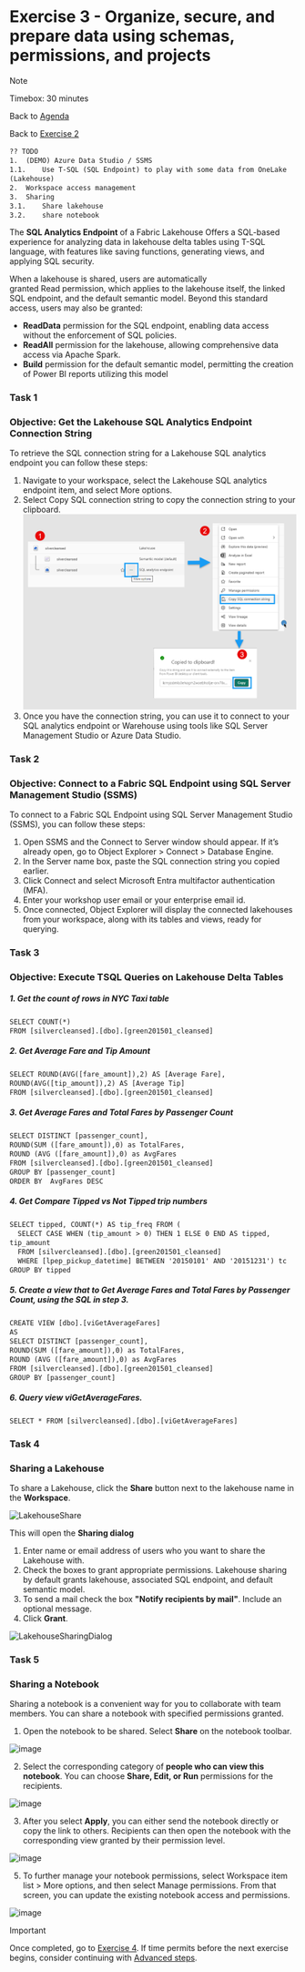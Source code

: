 # Exercise 3 - Organize, secure, and prepare data using schemas, permissions, and projects

> [!NOTE]
> Timebox: 30 minutes
> 
> Back to [Agenda](./../README.md#agenda)
> 
> Back to [Exercise 2](./../exercise-2/exercise-2.md)

```
?? TODO
1.	(DEMO) Azure Data Studio / SSMS
1.1.	Use T-SQL (SQL Endpoint) to play with some data from OneLake (Lakehouse)
2.	Workspace access management
3.	Sharing
3.1.	Share lakehouse
3.2.	share notebook
```

The **SQL Analytics Endpoint** of a Fabric Lakehouse Offers a SQL-based experience for analyzing data in lakehouse delta tables using T-SQL language, with features like saving functions, generating views, and applying SQL security.

When a lakehouse is shared, users are automatically granted Read permission, which applies to the lakehouse itself, the linked SQL endpoint, and the default semantic model. Beyond this standard access, users may also be granted:

-   **ReadData** permission for the SQL endpoint, enabling data access without the enforcement of SQL policies.
-   **ReadAll** permission for the lakehouse, allowing comprehensive data access via Apache Spark.
-   **Build** permission for the default semantic model, permitting the creation of Power BI reports utilizing this model
  

### Task 1
### Objective: Get the Lakehouse SQL Analytics Endpoint Connection String 

To retrieve the SQL connection string for a Lakehouse SQL analytics endpoint you can follow these steps:

1. Navigate to your workspace, select the Lakehouse SQL analytics endpoint item, and select More options.
2. Select Copy SQL connection string to copy the connection string to your clipboard.
![CopyConnection](../media/3/CopyConnectionString.png)
3. Once you have the connection string, you can use it to connect to your SQL analytics endpoint or Warehouse using tools like SQL Server Management Studio or Azure Data Studio.
### Task 2
### Objective: Connect to a Fabric SQL Endpoint using SQL Server Management Studio (SSMS)

To connect to a Fabric SQL Endpoint using SQL Server Management Studio (SSMS), you can follow these steps:

1. Open SSMS and the Connect to Server window should appear. If it’s already open, go to Object Explorer > Connect > Database Engine.
2. In the Server name box, paste the SQL connection string you copied earlier.
3. Click Connect and select Microsoft Entra multifactor authentication (MFA).
4. Enter your workshop user email or your enterprise email id.
5. Once connected, Object Explorer will display the connected lakehouses from your workspace, along with its tables and views, ready for querying.

### Task 3
### Objective: Execute TSQL Queries on Lakehouse Delta Tables

##### 1. Get the count of rows in NYC Taxi table
```
SELECT COUNT(*)
FROM [silvercleansed].[dbo].[green201501_cleansed]
```
##### 2. Get Average Fare and Tip Amount
```
SELECT ROUND(AVG([fare_amount]),2) AS [Average Fare], 
ROUND(AVG([tip_amount]),2) AS [Average Tip] 
FROM [silvercleansed].[dbo].[green201501_cleansed]
```

##### 3. Get Average Fares and Total Fares by Passenger Count
```
SELECT DISTINCT [passenger_count], 
ROUND(SUM ([fare_amount]),0) as TotalFares,
ROUND (AVG ([fare_amount]),0) as AvgFares
FROM [silvercleansed].[dbo].[green201501_cleansed]
GROUP BY [passenger_count]
ORDER BY  AvgFares DESC
```
##### 4. Get Compare Tipped vs Not Tipped trip numbers
```
SELECT tipped, COUNT(*) AS tip_freq FROM (
  SELECT CASE WHEN (tip_amount > 0) THEN 1 ELSE 0 END AS tipped, tip_amount
  FROM [silvercleansed].[dbo].[green201501_cleansed]
  WHERE [lpep_pickup_datetime] BETWEEN '20150101' AND '20151231') tc
GROUP BY tipped
```
##### 5. Create a view that to Get Average Fares and Total Fares by Passenger Count, using the SQL in step 3.
```
CREATE VIEW [dbo].[viGetAverageFares]
AS 
SELECT DISTINCT [passenger_count], 
ROUND(SUM ([fare_amount]),0) as TotalFares,
ROUND (AVG ([fare_amount]),0) as AvgFares
FROM [silvercleansed].[dbo].[green201501_cleansed]
GROUP BY [passenger_count]
```

##### 6. Query view viGetAverageFares.
```
SELECT * FROM [silvercleansed].[dbo].[viGetAverageFares]
```
### Task 4
### Sharing a Lakehouse

To share a Lakehouse, click the <b>Share</b> button next to the lakehouse name in the <b>Workspace</b>. 

![LakehouseShare](https://github.com/ekote/Build-Your-First-End-to-End-Lakehouse-Solution/assets/63069887/f33d4f80-d24e-4804-b81f-ea4fd2f3188d)

This will open the <b>Sharing dialog</b>
1. Enter name or email address of users who you want to share the Lakehouse with.
2. Check the boxes to grant appropriate permissions. Lakehouse sharing by default grants lakehouse, associated SQL endpoint, and default semantic model.
3. To send a mail check the box <b>"Notify recipients by mail"</b>. Include an optional message.
4. Click <b>Grant</b>.

![LakehouseSharingDialog](https://github.com/ekote/Build-Your-First-End-to-End-Lakehouse-Solution/assets/63069887/b7d04784-d5c6-44d9-accb-4e7119d6fea8)



### Task 5
### Sharing a Notebook

Sharing a notebook is a convenient way for you to collaborate with team members. You can share a notebook with specified permissions granted.
1. Open the notebook to be shared. Select <b>Share</b> on the notebook toolbar.

![image](https://github.com/ekote/Build-Your-First-End-to-End-Lakehouse-Solution/assets/63069887/496e0f19-3d63-4e6f-9698-1adcbdf2f052)

2. Select the corresponding category of <b>people who can view this notebook</b>. You can choose <b>Share, Edit, or Run</b> permissions for the recipients.

![image](https://github.com/ekote/Build-Your-First-End-to-End-Lakehouse-Solution/assets/63069887/f6674e9e-791e-4f7b-84b6-43b2140e0e6d)

3. After you select <b>Apply</b>, you can either send the notebook directly or copy the link to others. Recipients can then open the notebook with the corresponding view granted by their permission level.

![image](https://github.com/ekote/Build-Your-First-End-to-End-Lakehouse-Solution/assets/63069887/0a097d72-0a5e-4617-8920-6fd0439d8cad)

5. To further manage your notebook permissions, select Workspace item list > More options, and then select Manage permissions. From that screen, you can update the existing notebook access and permissions.

![image](https://github.com/ekote/Build-Your-First-End-to-End-Lakehouse-Solution/assets/63069887/b37e8de8-36d8-4a4b-accb-4b67c901f26a)






<!-- ### Task 4
### Objective: Create a workspace managed identity

Creating a workspace identity in Microsoft Fabric involves 3 steps:
1.  **Navigate** to the workspace and open the workspace settings.
2.  Select the **Workspace identity** tab.
3.  Click on the **+ Workspace identity** button to create a new identity.

Once created, the workspace identity details and a list of authorized users will be displayed. The workspace identity is automatically assigned the workspace contributor role and has access to workspace items.
-->

> [!IMPORTANT]
> Once completed, go to [Exercise 4](./../exercise-4/exercise-4.md). If time permits before the next exercise begins, consider continuing with [Advanced steps](./../extra/extra.md).
